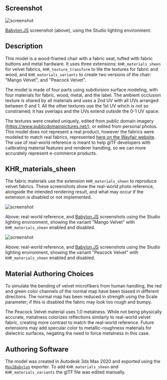 ## Screenshot

![screenshot](screenshot/screenshot-large.jpg)

[Babylon.JS](https://sandbox.babylonjs.com/) screenshot (above), using the Studio lighting environment.

## Description

This model is a wood-framed chair with a fabric seat, tufted with fabric buttons and metal hardware. It uses three extensions: `KHR_materials_sheen` for velvet fabrics, `KHR_texture_transform` to tile the textures for fabric and  wood, and `KHR_materials_variants` to create two versions of the chair: "Mango Velvet", and "Peacock Velvet". 

The model is made of four parts using subdivision surface modeling, with four materials for fabric, wood, metal, and the label. The ambient occlusion texture is shared by all materials and uses a 2nd UV with all UVs arranged between 0 and 1. All the other textures use the 1st UV which is not so constrained; it has overlaps and the UVs extend outside the 0-1 UV space.

The textures were created uniquely, edited from public domain imagery (https://www.publicdomainpictures.net/), or edited from personal photos. This model does not represent a real product, however the fabrics were modeled to match real fabrics, represented [here on the Wayfair website](https://www.wayfair.com/furniture/pdp/bungalow-rose-griner-slipper-chair-bgrs8778.html). The use of real-world reference is meant to help glTF developers with calibrating material features and renderer handling, so we can more accurately represent e-commerce products. 

## KHR_materials_sheen

The fabric materials use the extension `KHR_materials_sheen` to reproduce velvet fabrics. These screenshots show the real-world photo reference, alongside the intended rendering result, and what may occur if the extension is disabled or not implemented.

![screenshot](screenshot/mango_reference.jpg)

Above: real-world reference, and [Babylon.JS](https://sandbox.babylonjs.com/) screenshots using the Studio lighting environment, showing the variant "Mango Velvet" with `KHR_materials_sheen` enabled and disabled.

![screenshot](screenshot/peacock_reference.jpg)

Above: real-world reference, and [Babylon.JS](https://sandbox.babylonjs.com/) screenshots using the Studio lighting environment, showing the variant "Peacock Velvet" with `KHR_materials_sheen` enabled and disabled.

## Material Authoring Choices

To simulate the bending of velvet microfibers from human handling, the red and green color channels of the normal map have been biased in different directions. The normal map has been reduced in strength using the Scale parameter; if this is disabled the fabric may look too rough and bumpy.

The Peacock Velvet material uses 1.0 metalness. While not being physically accurate, metalness colorizes reflections similarly to real-world velvet fabric, creating more contrast to match the real-world reference. Future extensions may add specular color to metallic-roughness materials for dielectric surfaces, negating the need to force metalness in this case.

## Authoring Software

The model was created in Autodesk 3ds Max 2020 and exported using the [`Max2Babylon`](https://github.com/BabylonJS/Exporters/tree/master/3ds%20Max) exporter. To add `KHR_materials_sheen` and `KHR_materials_variants` the glTF file was edited manually. 

